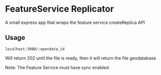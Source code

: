 # FeatureService Replicator
A small express app that wraps the feature service createReplica API

## Usage
`localhost:3000/:opendata_id`

Will return 202 until the file is ready, then it will return the file geodatabase

Note: The Feature Service must have sync enabled


